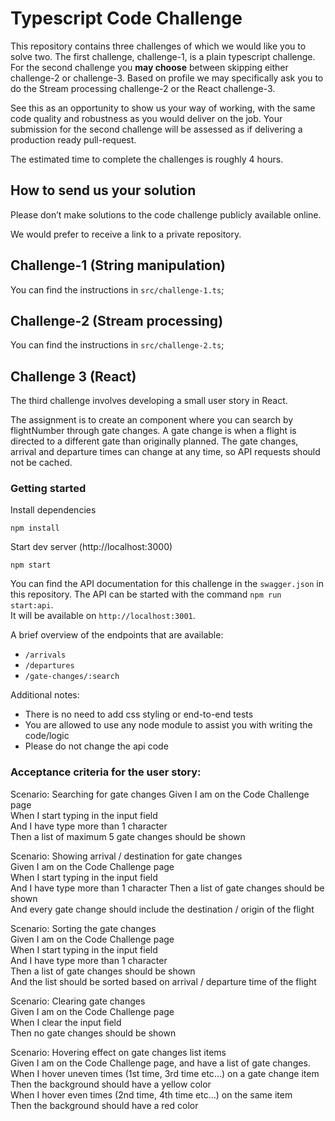 # Typescript Code Challenge

This repository contains three challenges of which we would like you to solve two. The first challenge, challenge-1, is a plain typescript challenge. For the second challenge you **may choose** between skipping either challenge-2 or challenge-3. Based on profile we may specifically ask you to do the Stream processing challenge-2 or the React challenge-3.

See this as an opportunity to show us your way of working, with the same code quality and robustness as you would deliver on the job. Your submission for the second challenge will be assessed as if delivering a production ready pull-request.

The estimated time to complete the challenges is roughly 4 hours.

## How to send us your solution

Please don’t make solutions to the code challenge publicly available online.

We would prefer to receive a link to a private repository.

## Challenge-1 (String manipulation)

You can find the instructions in `src/challenge-1.ts`;

## Challenge-2 (Stream processing)

You can find the instructions in `src/challenge-2.ts`;

## Challenge 3 (React)

The third challenge involves developing a small user story in React.

The assignment is to create an component where you can search by flightNumber through gate changes. A gate change is when a flight is directed to a different gate than originally planned. The gate changes, arrival and departure times can change at any time, so API requests should not be cached.

### Getting started

Install dependencies

```
npm install
```

Start dev server (http://localhost:3000)

```
npm start
```

You can find the API documentation for this challenge in the `swagger.json` in this repository.
The API can be started with the command `npm run start:api`.  
It will be available on `http://localhost:3001`.

A brief overview of the endpoints that are available:

-   `/arrivals`
-   `/departures`
-   `/gate-changes/:search`

Additional notes:

-   There is no need to add css styling or end-to-end tests
-   You are allowed to use any node module to assist you with writing the code/logic
-   Please do not change the api code

### Acceptance criteria for the user story:

Scenario: Searching for gate changes
Given I am on the Code Challenge page  
When I start typing in the input field  
And I have type more than 1 character  
Then a list of maximum 5 gate changes should be shown

Scenario: Showing arrival / destination for gate changes  
Given I am on the Code Challenge page  
When I start typing in the input field  
And I have type more than 1 character
Then a list of gate changes should be shown  
And every gate change should include the destination / origin of the flight

Scenario: Sorting the gate changes  
Given I am on the Code Challenge page  
When I start typing in the input field  
And I have type more than 1 character  
Then a list of gate changes should be shown  
And the list should be sorted based on arrival / departure time of the flight

Scenario: Clearing gate changes  
Given I am on the Code Challenge page  
When I clear the input field  
Then no gate changes should be shown

Scenario: Hovering effect on gate changes list items  
Given I am on the Code Challenge page, and have a list of gate changes.  
When I hover uneven times (1st time, 3rd time etc...) on a gate change item  
Then the background should have a yellow color  
When I hover even times (2nd time, 4th time etc...) on the same item  
Then the background should have a red color
